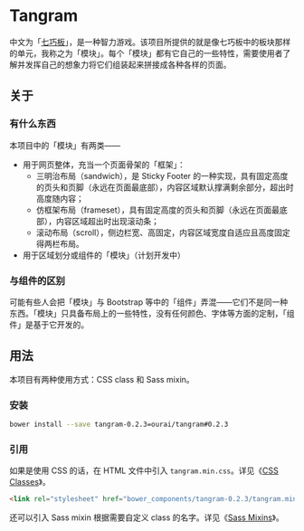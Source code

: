 # Tangram

中文为「[七巧板](http://baike.baidu.com/subview/6906/5036033.htm)」，是一种智力游戏。该项目所提供的就是像七巧板中的板块那样的单元，我称之为「模块」。每个「模块」都有它自己的一些特性，需要使用者了解并发挥自己的想象力将它们组装起来拼接成各种各样的页面。

## 关于

### 有什么东西

本项目中的「模块」有两类——

* 用于网页整体，充当一个页面骨架的「框架」：
    * 三明治布局（sandwich），是 Sticky Footer 的一种实现，具有固定高度的页头和页脚（永远在页面最底部），内容区域默认撑满剩余部分，超出时高度随内容；
    * 仿框架布局（frameset），具有固定高度的页头和页脚（永远在页面最底部），内容区域超出时出现滚动条；
    * 滚动布局（scroll），侧边栏宽、高固定，内容区域宽度自适应且高度固定得两栏布局。
* 用于区域划分或组件的「模块」（计划开发中）

### 与组件的区别

可能有些人会把「模块」与 Bootstrap 等中的「组件」弄混——它们不是同一种东西。「模块」只具备布局上的一些特性，没有任何颜色、字体等方面的定制，「组件」是基于它开发的。

## 用法

本项目有两种使用方式：CSS class 和 Sass mixin。

### 安装

```bash
bower install --save tangram-0.2.3=ourai/tangram#0.2.3
```

### 引用

如果是使用 CSS 的话，在 HTML 文件中引入 `tangram.min.css`。详见《[CSS Classes](./docs/classes.md)》。

```html
<link rel="stylesheet" href="bower_components/tangram-0.2.3/tangram.min.css">
```

还可以引入 Sass mixin 根据需要自定义 class 的名字。详见《[Sass Mixins](./docs/mixins.md)》。
